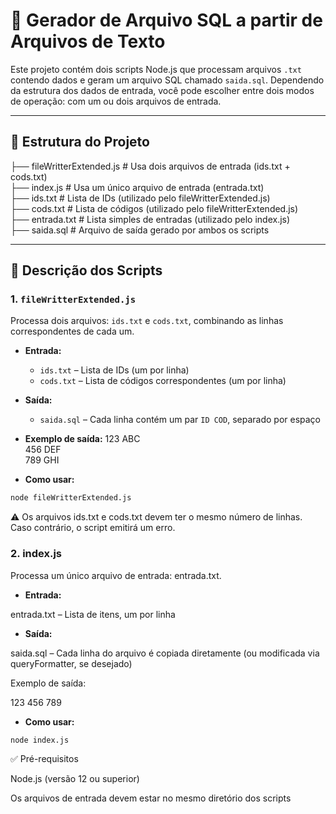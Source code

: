 # 🔧 Gerador de Arquivo SQL a partir de Arquivos de Texto

Este projeto contém dois scripts Node.js que processam arquivos `.txt` contendo dados e geram um arquivo SQL chamado `saida.sql`. Dependendo da estrutura dos dados de entrada, você pode escolher entre dois modos de operação: com um ou dois arquivos de entrada.

---

## 📂 Estrutura do Projeto

├── fileWritterExtended.js # Usa dois arquivos de entrada (ids.txt + cods.txt) <br>
├── index.js # Usa um único arquivo de entrada (entrada.txt) <br>
├── ids.txt # Lista de IDs (utilizado pelo fileWritterExtended.js) <br>
├── cods.txt # Lista de códigos (utilizado pelo fileWritterExtended.js) <br>
├── entrada.txt # Lista simples de entradas (utilizado pelo index.js) <br>
├── saida.sql # Arquivo de saída gerado por ambos os scripts <br>

---

## 📜 Descrição dos Scripts

### 1. `fileWritterExtended.js`

Processa dois arquivos: `ids.txt` e `cods.txt`, combinando as linhas correspondentes de cada um.

- **Entrada:**  
  - `ids.txt` – Lista de IDs (um por linha)  
  - `cods.txt` – Lista de códigos correspondentes (um por linha)

- **Saída:**  
  - `saida.sql` – Cada linha contém um par `ID COD`, separado por espaço

- **Exemplo de saída:**
123 ABC <br>
456 DEF <br>
789 GHI <br>
  
- **Como usar:**

```bash
node fileWritterExtended.js
```

⚠️ Os arquivos ids.txt e cods.txt devem ter o mesmo número de linhas. Caso contrário, o script emitirá um erro.

### 2. index.js <br>

Processa um único arquivo de entrada: entrada.txt.

- **Entrada:** 

entrada.txt – Lista de itens, um por linha

- **Saída:**  

saida.sql – Cada linha do arquivo é copiada diretamente (ou modificada via queryFormatter, se desejado)

Exemplo de saída:

123
456
789

- **Como usar:**

```bash
node index.js
```

✅ Pré-requisitos

Node.js (versão 12 ou superior)

Os arquivos de entrada devem estar no mesmo diretório dos scripts
